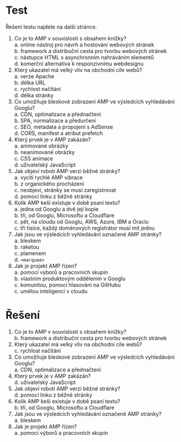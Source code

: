# Test

Řešení testu najdete na další stránce.

1. Co je to AMP v souvislosti s obsahem knížky?  
a. online nástroj pro návrh a hostování webových stránek  
b. framework a distribuční cesta pro tvorbu webových stránek  
c. nástupce HTML s asynchronním nahráváním elementů  
d. komerční alternativa k responzivnímu webdesignu
2. Který ukazatel má velký vliv na obchodní cíle webů?  
a. verze Apache  
b. délka URL  
c. rychlost načítání  
d. délka stránky
3. Co umožňuje bleskové zobrazení AMP ve výsledcích vyhledávání Googlu?  
a. CDN, optimalizace a přednačtení  
b.  SPA, normalizace a předurčení  
c.  SEO, metadata a propojení s AdSense  
d.  CORS, manifest a atribut prefetch
4. Který prvek je v AMP zakázán?  
a. animované obrázky  
b.  neanimované obrázky  
c.  CSS animace  
d.  uživatelský JavaScript
5. Jak objeví roboti AMP verzi běžné stránky?  
a. vycítí rychlé AMP vibrace  
b. z organického procházení  
c. neobjeví, stránky se musí zaregistrovat  
d. pomocí linku z běžné stránky
6. Kolik AMP keší existuje v době psaní textu?  
a. jedna od Googlu a dvě její kopie  
b.  tři, od Googlu, Microsoftu a Cloudflare  
c.  pět, na cloudu od Googlu, AWS, Azure, IBM a Oraclu  
c.  tři tisíce, každý doménových registrátor musí mít jednu
7. Jak jsou ve výsledcích vyhledávání označené AMP stránky?  
a. bleskem  
b. raketou  
c. plamenem  
d. `<marquee>`
8. Jak je projekt AMP řízen?  
a. pomocí výborů a pracovních skupin  
b. vlastním produktovým oddělením v Googlu  
c. komunitou, pomocí hlasování na GitHubu  
c. umělou inteligencí v cloudu

# Řešení

1. Co je to AMP v souvislosti s obsahem knížky?  
b. framework a distribuční cesta pro tvorbu webových stránek
2. Který ukazatel má velký vliv na obchodní cíle webů?  
c. rychlost načítání
3. Co umožňuje bleskové zobrazení AMP ve výsledcích vyhledávání Googlu?  
a. CDN, optimalizace a přednačtení
4. Který prvek je v AMP zakázán?  
d. uživatelský JavaScript
5. Jak objeví roboti AMP verzi běžné stránky?  
d. pomocí linku z běžné stránky
6. Kolik AMP keší existuje v době psaní textu?  
b. tři, od Googlu, Microsoftu a Cloudflare
7. Jak jsou ve výsledcích vyhledávání označené AMP stránky?  
a. bleskem
8. Jak je projekt AMP řízen?  
a. pomocí výborů a pracovních skupin
